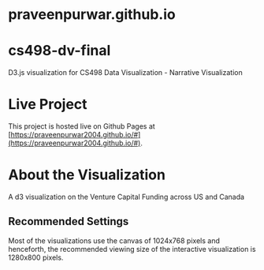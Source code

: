 # praveenpurwar.github.io
# cs498-dv-final
D3.js visualization for CS498 Data Visualization - Narrative Visualization

# Live Project
This project is hosted live on Github Pages at [https://praveenpurwar2004.github.io/#](https://praveenpurwar2004.github.io/#).

# About the Visualization
A d3 visualization on the Venture Capital Funding across US and Canada

## Recommended Settings
Most of the visualizations use the canvas of 1024x768 pixels and henceforth,  the recommended viewing size of the interactive visualization is 1280x800 pixels.
